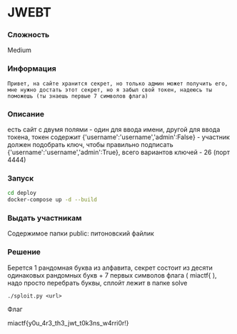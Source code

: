 # JWEBT

### Сложность

Medium

### Информация

```
Привет, на сайте хранится секрет, но только админ может получить его, мне нужно достать этот секрет, но я забыл свой токен, надеюсь ты поможешь (ты знаешь первые 7 символов флага)
```

### Описание

есть сайт с двумя полями - один для ввода имени, другой для ввода токена, токен содержит {'username':'username','admin':False} - участник должен подобрать ключ, чтобы правильно подписать {'username':'username','admin':True}, всего вариантов ключей - 26 (порт 4444)

### Запуск

```sh
cd deploy
docker-compose up -d --build 
```

### Выдать учаcтникам

Содержимое папки public: питоновский файлик

### Решение

Берется 1 рандомная буква из алфавита, секрет состоит из десяти одинаковых рандомных букв + 7 первых символов флага ( miactf{ ), надо просто перебрать буквы, сплойт лежит в папке solve

```
./sploit.py <url>
```

Флаг

miactf{y0u_4r3_th3_jwt_t0k3ns_w4rri0r!}
